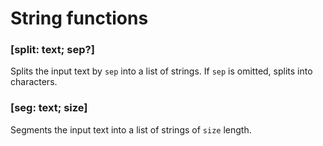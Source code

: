 # String functions

### [split: text; sep?]

Splits the input text by `sep` into a list of strings. If `sep` is omitted, splits into characters.

### [seg: text; size]

Segments the input text into a list of strings of `size` length.